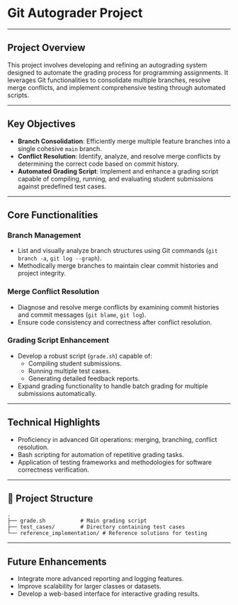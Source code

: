 # Git Autograder Project

---

## Project Overview

This project involves developing and refining an autograding system designed to automate the grading process for programming assignments. It leverages Git functionalities to consolidate multiple branches, resolve merge conflicts, and implement comprehensive testing through automated scripts.

---

## Key Objectives

- **Branch Consolidation**: Efficiently merge multiple feature branches into a single cohesive `main` branch.
- **Conflict Resolution**: Identify, analyze, and resolve merge conflicts by determining the correct code based on commit history.
- **Automated Grading Script**: Implement and enhance a grading script capable of compiling, running, and evaluating student submissions against predefined test cases.

---

## Core Functionalities

### Branch Management
- List and visually analyze branch structures using Git commands (`git branch -a`, `git log --graph`).
- Methodically merge branches to maintain clear commit histories and project integrity.

### Merge Conflict Resolution
- Diagnose and resolve merge conflicts by examining commit histories and commit messages (`git blame`, `git log`).
- Ensure code consistency and correctness after conflict resolution.

### Grading Script Enhancement
- Develop a robust script (`grade.sh`) capable of:
  - Compiling student submissions.
  - Running multiple test cases.
  - Generating detailed feedback reports.
- Expand grading functionality to handle batch grading for multiple submissions automatically.

---

## Technical Highlights

- Proficiency in advanced Git operations: merging, branching, conflict resolution.
- Bash scripting for automation of repetitive grading tasks.
- Application of testing frameworks and methodologies for software correctness verification.

---

## 📝 Project Structure
```
.
├── grade.sh           # Main grading script
├── test_cases/        # Directory containing test cases
└── reference_implementation/ # Reference solutions for testing
```

---

## Future Enhancements

- Integrate more advanced reporting and logging features.
- Improve scalability for larger classes or datasets.
- Develop a web-based interface for interactive grading results.
